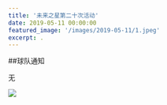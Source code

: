 ```yaml
---
title: '未来之星第二十次活动'
date: 2019-05-11 00:00:00
featured_image: '/images/2019-05-11/1.jpeg'
excerpt: .
---
```


##球队通知

无

<div class="gallery" data-columns="2">
    <img src="/images/2019-05-11/1.jpeg">                                                                
</div>